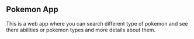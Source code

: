## Pokemon App 
This is a web app where you can search different type of pokemon and see there abilities or pokemon types and more details about them.
